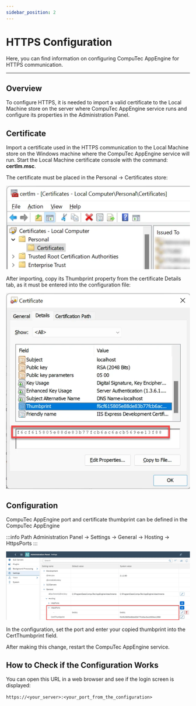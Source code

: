 ```yaml
---
sidebar_position: 2
---
```


# HTTPS Configuration

Here, you can find information on configuring CompuTec AppEngine for HTTPS communication.

---

## Overview

To configure HTTPS, it is needed to import a valid certificate to the Local Machine store on the server where CompuTec AppEngine service runs and configure its properties in the Administration Panel.

## Certificate

Import a certificate used in the HTTPS communication to the Local Machine store on the Windows machine where the CompuTec AppEngine service will run. Start the Local Machine certificate console with the command: **certlm.msc**.

The certificate must be placed in the Personal → Certificates store:

![Certificate](./media/https-configuration/certificate-local-computer.webp)

After importing, copy its Thumbprint property from the certificate Details tab, as it must be entered into the configuration file:

![Certificate](./media/https-configuration/certificate-thumbprint.webp)

## Configuration

CompuTec AppEngine port and certificate thumbprint can be defined in the CompuTec AppEngine

:::info Path
Administration Panel → Settings → General → Hosting → HttpsPorts
:::

![Setting](./media/https-configuration/appengine-https-settings.webp)

In the configuration, set the port and enter your copied thumbprint into the CertThumbprint field.

After making this change, restart the CompuTec AppEngine service.

## How to Check if the Configuration Works

You can open this URL in a web browser and see if the login screen is displayed:

`https://<your_server>:<your_port_from_the_configuration>`
